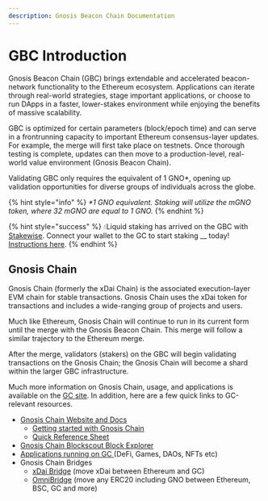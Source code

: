 ```yaml
---
description: Gnosis Beacon Chain Documentation
---
```


# GBC Introduction

Gnosis Beacon Chain (GBC) brings extendable and accelerated beacon-network functionality to the Ethereum ecosystem. Applications can iterate through real-world strategies, stage important applications, or choose to run DApps in a faster, lower-stakes environment while enjoying the benefits of massive scalability.

GBC is optimized for certain parameters (block/epoch time) and can serve in a frontrunning capacity to important Ethereum consensus-layer updates. For example, the merge will first take place on testnets. Once thorough testing is complete, updates can then move to a production-level, real-world value environment (Gnosis Beacon Chain).

Validating GBC only requires the equivalent of 1 GNO\*, opening up validation opportunities for diverse groups of individuals across the globe.

{% hint style="info" %}
_\*1 GNO equivalent. Staking will utilize the mGNO token, where 32 mGNO are equal to 1 GNO._
{% endhint %}

{% hint style="success" %}
💧Liquid staking has arrived on the GBC with [Stakewise](https://app.stakewise.io). Connect your wallet to the GC to start staking __ today! [Instructions here](https://stakewise.medium.com/stakewise-liquid-staking-now-on-gnosis-beacon-chain-b732d81480b9).
{% endhint %}

## Gnosis Chain

Gnosis Chain (formerly the xDai Chain) is the associated execution-layer EVM chain for stable transactions. Gnosis Chain uses the xDai token for transactions and includes a wide-ranging group of projects and users.

Much like Ethereum, Gnosis Chain will continue to run in its current form until the merge with the Gnosis Beacon Chain. This merge will follow a similar trajectory to the Ethereum merge.

After the merge, validators (stakers) on the GBC will begin validating transactions on the Gnosis Chain; the Gnosis Chain will become a shard within the larger GBC infrastructure.

Much more information on Gnosis Chain, usage, and applications is available on the [GC site](https://www.xdaichain.com). In addition, here are a few quick links to GC-relevant resources.

* [Gnosis Chain Website and Docs](https://www.xdaichain.com)
  * [Getting started with Gnosis Chain ](https://www.xdaichain.com/for-users/getting-started-with-gc)
  * [Quick Reference Sheet](https://www.xdaichain.com/for-users/getting-started-with-gc/reference-sheet)
* [Gnosis Chain Blockscout Block Explorer](https://blockscout.com/xdai/mainnet/)
* [Applications running on GC ](https://gnosischain.world)(DeFi, Games, DAOs, NFTs etc)
* Gnosis Chain Bridges
  * [xDai Bridge](https://bridge.xdaichain.com) (move xDai between Ethereum and GC)
  * [OmniBridge](https://omni.xdaichain.com) (move any ERC20 including GNO between Ethereum, BSC, GC and more)
